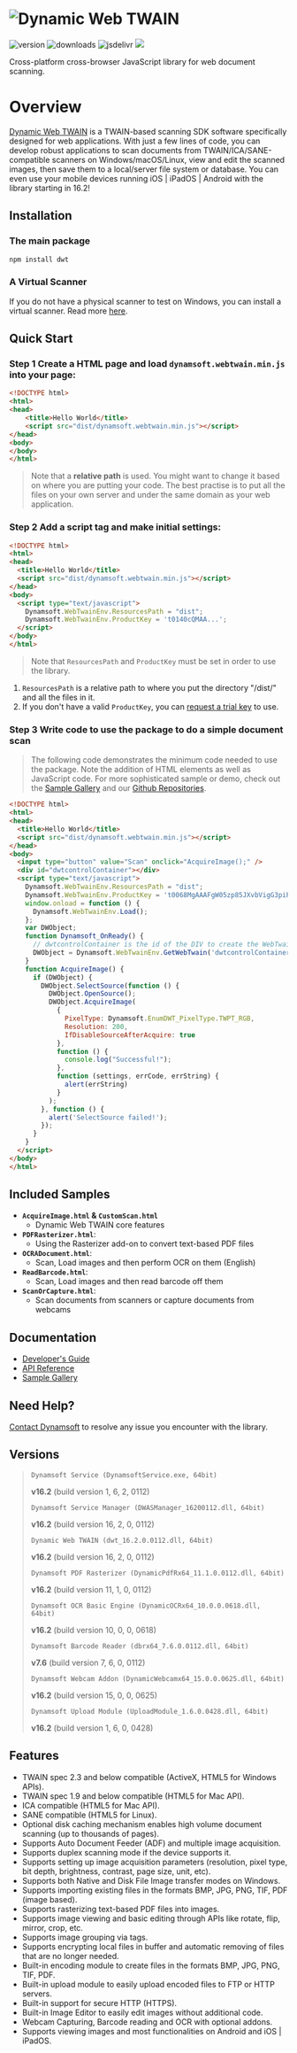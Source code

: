 # ![Dynamic Web TWAIN](https://www.dynamsoft.com/assets/img-icon/logo-dwt-white-300x68.png)
![version](https://img.shields.io/npm/v/dwt.svg)
![downloads](https://img.shields.io/npm/dm/dwt.svg) 
![jsdelivr](https://img.shields.io/jsdelivr/npm/hm/dwt.svg)
![](https://img.shields.io/snyk/vulnerabilities/npm/dwt.svg)

Cross-platform cross-browser JavaScript library for web document scanning.

# Overview

[Dynamic Web TWAIN](https://www.dynamsoft.com/web-twain/overview/) is a TWAIN-based scanning SDK software specifically designed for web applications. With just a few lines of code, you can develop robust applications to scan documents from TWAIN/ICA/SANE-compatible scanners on Windows/macOS/Linux, view and edit the scanned images, then save them to a local/server file system or database. You can even use your mobile devices running iOS | iPadOS | Android with the library starting in 16.2!

## Installation

### The main package

```bash
npm install dwt
```

### A Virtual Scanner

If you do not have a physical scanner to test on Windows, you can install a virtual scanner. Read more [here](https://www.dynamsoft.com/web-twain/docs/getstarted/hardware.html?ver=latest#no-scanner-to-test).

## Quick Start

### Step 1 Create a HTML page and load **`dynamsoft.webtwain.min.js`** into your page:

```html
<!DOCTYPE html>
<html>
<head>
	<title>Hello World</title>
	<script src="dist/dynamsoft.webtwain.min.js"></script>
</head>
<body>
</body>
</html>
```

> Note that a **relative path** is used. You might want to change it based on where you are putting your code. The best practise is to put all the files on your own server and under the same domain as your web application.

### Step 2 Add a script tag and make initial settings:

```html
<!DOCTYPE html>
<html>
<head>
  <title>Hello World</title>
  <script src="dist/dynamsoft.webtwain.min.js"></script>
</head>
<body>
  <script type="text/javascript">
    Dynamsoft.WebTwainEnv.ResourcesPath = "dist";
    Dynamsoft.WebTwainEnv.ProductKey = 't0140cQMAA...';
  </script>
</body>
</html>
```

> Note that `ResourcesPath` and `ProductKey` must be set in order to use the library. 

1. `ResourcesPath` is a relative path to where you put the directory "/dist/" and all the files in it.
2. If you don't have a valid `ProductKey`, you can [request a trial key](https://www.dynamsoft.com/customer/license/trialLicense) to use.

### Step 3 Write code to use the package to do a simple document scan

> The following code demonstrates the minimum code needed to use the package. Note the addition of HTML elements as well as JavaScript code. For more sophisticated sample or demo, check out the [Sample Gallery](https://www.dynamsoft.com/web-twain/resources/code-gallery/) and our [Github Repositories](https://github.com/dynamsoft-dwt).

```html
<!DOCTYPE html>
<html>
<head>
  <title>Hello World</title>
  <script src="dist/dynamsoft.webtwain.min.js"></script>
</head>
<body>
  <input type="button" value="Scan" onclick="AcquireImage();" />
  <div id="dwtcontrolContainer"></div>
  <script type="text/javascript">
    Dynamsoft.WebTwainEnv.ResourcesPath = "dist";
    Dynamsoft.WebTwainEnv.ProductKey = 't0068MgAAAFgW05zp85JXvbVigG3piPN2/luDlLjQF55OJy48LymLDkYdTg6jZQeQ2SJ3ODHgLtAuKCpANd+NB4SXZQg3yXE='; // Put your own key here
    window.onload = function () {
      Dynamsoft.WebTwainEnv.Load();
    };
    var DWObject;
    function Dynamsoft_OnReady() {
      // dwtcontrolContainer is the id of the DIV to create the WebTwain instance in.
      DWObject = Dynamsoft.WebTwainEnv.GetWebTwain('dwtcontrolContainer');
    }
    function AcquireImage() {
      if (DWObject) {
        DWObject.SelectSource(function () {
          DWObject.OpenSource();
          DWObject.AcquireImage(
            {
              PixelType: Dynamsoft.EnumDWT_PixelType.TWPT_RGB,
              Resolution: 200,
              IfDisableSourceAfterAcquire: true
            },
            function () {
              console.log("Successful!");
            },
            function (settings, errCode, errString) {
              alert(errString)
            }
          );
        }, function () {
          alert('SelectSource failed!');
        });
      }
    }
  </script>
</body>
</html>
```

## Included Samples

* **`AcquireImage.html` & `CustomScan.html`**
  * Dynamic Web TWAIN core features
* **`PDFRasterizer.html`**:
  * Using the Rasterizer add-on to convert text-based PDF files
* **`OCRADocument.html`**:
  * Scan, Load images and then perform OCR on them (English)
* **`ReadBarcode.html`**:
  * Scan, Load images and then read barcode off them
* **`ScanOrCapture.html`**:
  * Scan documents from scanners or capture documents from webcams

## Documentation

* [Developer's Guide](https://www.dynamsoft.com/web-twain/docs/about/index.html)
* [API Reference](https://www.dynamsoft.com/web-twain/docs/info/api/index.html)
* [Sample Gallery](https://www.dynamsoft.com/web-twain/resources/code-gallery/)

## Need Help?

[Contact Dynamsoft](https://www.dynamsoft.com/company/contact/) to resolve any issue you encounter with the library.

## Versions

>`Dynamsoft Service (DynamsoftService.exe, 64bit)`
>
>**v16.2** (build version 1, 6, 2, 0112)
>
>`Dynamsoft Service Manager (DWASManager_16200112.dll, 64bit)`
>
>**v16.2** (build version 16, 2, 0, 0112)
>
>`Dynamic Web TWAIN (dwt_16.2.0.0112.dll, 64bit)`
>
>**v16.2** (build version 16, 2, 0, 0112)
>
>`Dynamsoft PDF Rasterizer (DynamicPdfRx64_11.1.0.0112.dll, 64bit)`
>
>**v16.2** (build version 11, 1, 0, 0112)
>
>`Dynamsoft OCR Basic Engine (DynamicOCRx64_10.0.0.0618.dll, 64bit)`
>
>**v16.2** (build version 10, 0, 0, 0618)
>
>`Dynamsoft Barcode Reader (dbrx64_7.6.0.0112.dll, 64bit)`
>
>**v7.6** (build version 7, 6, 0, 0112)
>
>`Dynamsoft Webcam Addon (DynamicWebcamx64_15.0.0.0625.dll, 64bit)`
>
>**v16.2** (build version 15, 0, 0, 0625)
>
>`Dynamsoft Upload Module (UploadModule_1.6.0.0428.dll, 64bit)`
>
>**v16.2** (build version 1, 6, 0, 0428)

## Features

* TWAIN spec 2.3 and below compatible (ActiveX, HTML5 for Windows APIs).
* TWAIN spec 1.9 and below compatible (HTML5 for Mac API).
* ICA compatible (HTML5 for Mac API).
* SANE compatible (HTML5 for Linux).
* Optional disk caching mechanism enables high volume document scanning (up to thousands of pages).
* Supports Auto Document Feeder (ADF) and multiple image acquisition.
* Supports duplex scanning mode if the device supports it.
* Supports setting up image acquisition parameters (resolution, pixel type, bit depth, brightness, contrast, page size, unit, etc).
* Supports both Native and Disk File Image transfer modes on Windows.
* Supports importing existing files in the formats BMP, JPG, PNG, TIF, PDF (image based).
* Supports rasterizing text-based PDF files into images.
* Supports image viewing and basic editing through APIs like rotate, flip, mirror, crop, etc.
* Supports image grouping via tags.
* Supports encrypting local files in buffer and automatic removing of files that are no longer needed.
* Built-in encoding module to create files in the formats BMP, JPG, PNG, TIF, PDF.
* Built-in upload module to easily upload encoded files to FTP or HTTP servers.
* Built-in support for secure HTTP (HTTPS).
* Built-in Image Editor to easily edit images without additional code.
* Webcam Capturing, Barcode reading and OCR with optional addons.
* Supports viewing images and most functionalities on Android and iOS | iPadOS.
